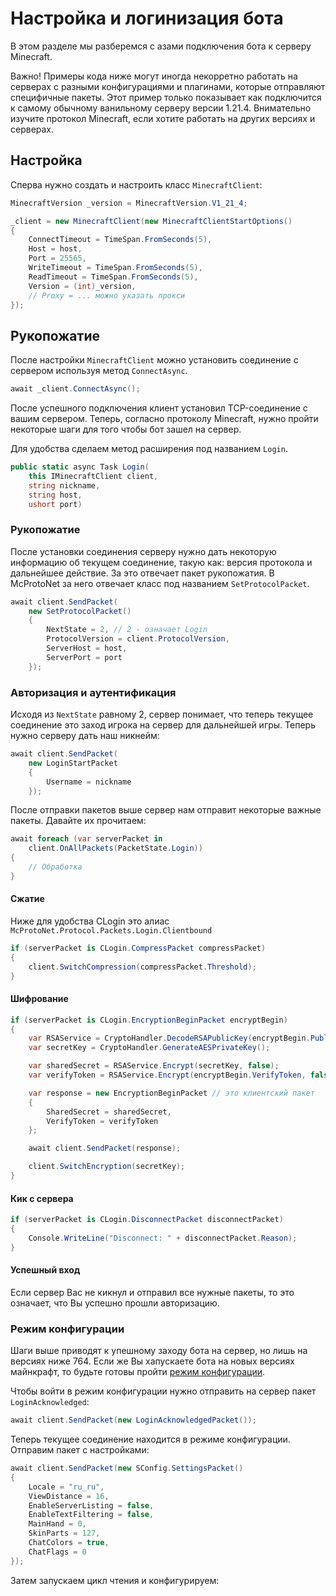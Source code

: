 # Настройка и логинизация бота

В этом разделе мы разберемся с азами подключения бота к серверу Minecraft.

<warning>
Важно! Примеры кода ниже могут иногда некорретно работать на серверах с разными конфигурациями и плагинами,
которые отправляют специфичные пакеты. Этот пример только показывает как подключится к самому обычному ванильному
серверу версии 1.21.4. Внимательно изучите протокол Minecraft, если хотите работать на других версиях и серверах.
</warning>

## Настройка

Сперва нужно создать и настроить класс `MinecraftClient`:

```C#
MinecraftVersion _version = MinecraftVersion.V1_21_4;

_client = new MinecraftClient(new MinecraftClientStartOptions()
{
    ConnectTimeout = TimeSpan.FromSeconds(5),
    Host = host,
    Port = 25565,
    WriteTimeout = TimeSpan.FromSeconds(5),
    ReadTimeout = TimeSpan.FromSeconds(5),
    Version = (int)_version,
    // Proxy = ... можно указать прокси 
});
```

## Рукопожатие

После настройки `MinecraftClient` можно установить соединение с сервером используя метод
`ConnectAsync`.

```C#
await _client.ConnectAsync();
```

После успешного подключения клиент установил TCP-соединение с вашим сервером. Теперь,
согласно протоколу Minecraft, нужно пройти некоторые шаги для того чтобы бот зашел на сервер.

Для удобства сделаем метод расширения под названием `Login`.

```C#
public static async Task Login(
    this IMinecraftClient client, 
    string nickname, 
    string host, 
    ushort port)
```


### Рукопожатие

После установки соединения серверу нужно дать некоторую информацию об текущем соединение,
такую как: версия протокола и дальнейшее действие. За это отвечает пакет рукопожатия.
В McProtoNet за него отвечает класс под названием `SetProtocolPacket`.

```C#
await client.SendPacket(
    new SetProtocolPacket()
    {
        NextState = 2, // 2 - означает Login
        ProtocolVersion = client.ProtocolVersion,
        ServerHost = host,
        ServerPort = port
    });
```

### Авторизация и аутентификация

Исходя из `NextState` равному 2, сервер понимает, что теперь текущее соединение это заход
игрока на сервер для дальнейшей игры. Теперь нужно серверу дать наш никнейм:

```C#
await client.SendPacket(
    new LoginStartPacket
    {
        Username = nickname
    });
```

После отправки пакетов выше сервер нам отправит некоторые важные пакеты.
Давайте их прочитаем:

```C#
await foreach (var serverPacket in 
    client.OnAllPackets(PacketState.Login))
{
    // Обработка
}
```


#### Сжатие

<note>
Ниже для удобства CLogin это алиас 
<code>McProtoNet.Protocol.Packets.Login.Clientbound</code>
</note>

```C#
if (serverPacket is CLogin.CompressPacket compressPacket)
{
    client.SwitchCompression(compressPacket.Threshold);
}
```

#### Шифрование

```C#
if (serverPacket is CLogin.EncryptionBeginPacket encryptBegin)
{
    var RSAService = CryptoHandler.DecodeRSAPublicKey(encryptBegin.PublicKey);
    var secretKey = CryptoHandler.GenerateAESPrivateKey();

    var sharedSecret = RSAService.Encrypt(secretKey, false);
    var verifyToken = RSAService.Encrypt(encryptBegin.VerifyToken, false);

    var response = new EncryptionBeginPacket // это клиентский пакет
    {
        SharedSecret = sharedSecret,
        VerifyToken = verifyToken
    };

    await client.SendPacket(response);

    client.SwitchEncryption(secretKey);
}
```

#### Кик с сервера

```C#
if (serverPacket is CLogin.DisconnectPacket disconnectPacket)
{
    Console.WriteLine("Disconnect: " + disconnectPacket.Reason);
}
```

#### Успешный вход

Если сервер Вас не кикнул и отправил все нужные пакеты, то это означает,
что Вы успешно прошли авторизацию.

### Режим конфигурации

Шаги выше приводят к упешному заходу бота на сервер, но лишь на версиях ниже 764.
Если же Вы хапускаете бота на новых версиях майнкрафт, то будьте готовы
пройти [режим конфигурации](https://minecraft.wiki/w/Java_Edition_protocol#Configuration).

Чтобы войти в режим конфигурации нужно отправить на сервер пакет `LoginAcknowledged`:

```C#
await client.SendPacket(new LoginAcknowledgedPacket());
```

Теперь текущее соединение находится в режиме конфигурации. Отправим пакет с настройками:

```C#
await client.SendPacket(new SConfig.SettingsPacket()
{
    Locale = "ru_ru",
    ViewDistance = 16,
    EnableServerListing = false,
    EnableTextFiltering = false,
    MainHand = 0,
    SkinParts = 127,
    ChatColors = true,
    ChatFlags = 0
});
```

Затем запускаем цикл чтения и конфигурируем:

<code-block lang="C#" 
    collapsible="true"
    collapsed-title="Configuration" 
    src="../code-samples/Configuration.cs"/>


